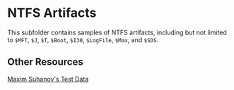 # NTFS Artifacts

This subfolder contains samples of NTFS artifacts, including but not limited to `$MFT`, `$J`, `$T`, `$Boot`, `$I30`, `$LogFile`, `$Max`, and `$SDS`.

## Other Resources

[Maxim Suhanov's Test Data](https://github.com/msuhanov/dfir_ntfs/tree/master/test_data)

